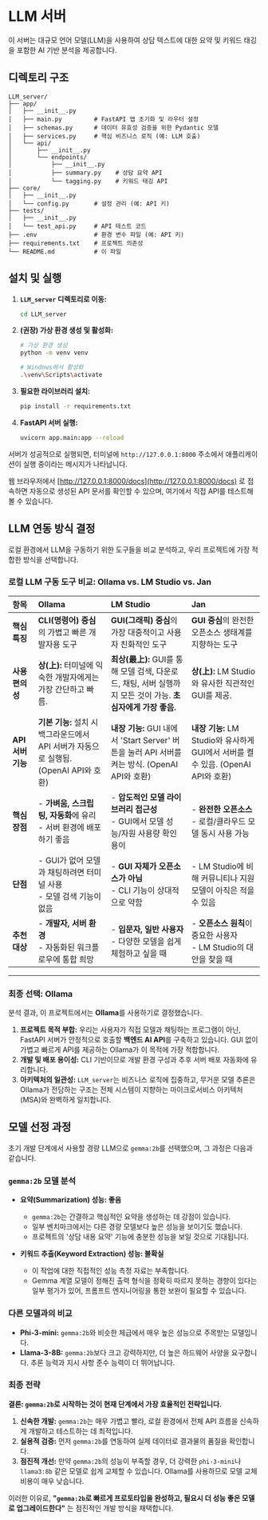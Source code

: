 # LLM 서버

이 서버는 대규모 언어 모델(LLM)을 사용하여 상담 텍스트에 대한 요약 및 키워드 태깅을 포함한 AI 기반 분석을 제공합니다.

## 디렉토리 구조

```
LLM_server/
├── app/
│   ├── __init__.py
│   ├── main.py         # FastAPI 앱 초기화 및 라우터 설정
│   ├── schemas.py      # 데이터 유효성 검증을 위한 Pydantic 모델
│   ├── services.py     # 핵심 비즈니스 로직 (예: LLM 호출)
│   └── api/
│       ├── __init__.py
│       └── endpoints/
│           ├── __init__.py
│           ├── summary.py    # 상담 요약 API
│           └── tagging.py    # 키워드 태깅 API
├── core/
│   ├── __init__.py
│   └── config.py       # 설정 관리 (예: API 키)
├── tests/
│   ├── __init__.py
│   └── test_api.py     # API 테스트 코드
├── .env                # 환경 변수 파일 (예: API 키)
├── requirements.txt    # 프로젝트 의존성
└── README.md           # 이 파일
```

## 설치 및 실행

1.  **`LLM_server` 디렉토리로 이동:**

    ```bash
    cd LLM_server
    ```

2.  **(권장) 가상 환경 생성 및 활성화:**

    ```bash
    # 가상 환경 생성
    python -m venv venv

    # Windows에서 활성화
    .\venv\Scripts\activate
    ```

3.  **필요한 라이브러리 설치:**

    ```bash
    pip install -r requirements.txt
    ```

4.  **FastAPI 서버 실행:**

    ```bash
    uvicorn app.main:app --reload
    ```

서버가 성공적으로 실행되면, 터미널에 `http://127.0.0.1:8000` 주소에서 애플리케이션이 실행 중이라는 메시지가 나타납니다.

웹 브라우저에서 [http://127.0.0.1:8000/docs](http://127.0.0.1:8000/docs) 로 접속하면 자동으로 생성된 API 문서를 확인할 수 있으며, 여기에서 직접 API를 테스트해볼 수 있습니다.

## LLM 연동 방식 결정

로컬 환경에서 LLM을 구동하기 위한 도구들을 비교 분석하고, 우리 프로젝트에 가장 적합한 방식을 선택합니다.

### 로컬 LLM 구동 도구 비교: Ollama vs. LM Studio vs. Jan

| 항목 | Ollama | LM Studio | Jan |
| :--- | :--- | :--- | :--- |
| **핵심 특징** | **CLI(명령어) 중심**의 가볍고 빠른 개발자용 도구 | **GUI(그래픽) 중심**의 가장 대중적이고 사용자 친화적인 도구 | **GUI 중심**의 완전한 오픈소스 생태계를 지향하는 도구 |
| **사용 편의성** | **상(上):** 터미널에 익숙한 개발자에게는 가장 간단하고 빠름. | **최상(最上):** GUI를 통해 모델 검색, 다운로드, 채팅, 서버 실행까지 모든 것이 가능. **초심자에게 가장 좋음.** | **상(上):** LM Studio와 유사한 직관적인 GUI를 제공. |
| **API 서버 기능** | **기본 기능:** 설치 시 백그라운드에서 API 서버가 자동으로 실행됨. (OpenAI API와 호환) | **내장 기능:** GUI 내에서 'Start Server' 버튼을 눌러 API 서버를 켜는 방식. (OpenAI API와 호환) | **내장 기능:** LM Studio와 유사하게 GUI에서 서버를 켤 수 있음. (OpenAI API와 호환) |
| **핵심 장점** | - **가벼움, 스크립팅, 자동화**에 유리<br>- 서버 환경에 배포하기 좋음 | - **압도적인 모델 라이브러리 접근성**<br>- GUI에서 모델 성능/자원 사용량 확인 용이 | - **완전한 오픈소스**<br>- 로컬/클라우드 모델 동시 사용 가능 |
| **단점** | - GUI가 없어 모델과 채팅하려면 터미널 사용<br>- 모델 검색 기능이 없음 | - **GUI 자체가 오픈소스가 아님**<br>- CLI 기능이 상대적으로 약함 | - LM Studio에 비해 커뮤니티나 지원 모델이 아직은 적을 수 있음 |
| **추천 대상** | - **개발자, 서버 환경**<br>- 자동화된 워크플로우에 통합 희망 | - **입문자, 일반 사용자**<br>- 다양한 모델을 쉽게 체험하고 싶을 때 | - **오픈소스 원칙**이 중요한 사용자<br>- LM Studio의 대안을 찾을 때 |

---

### 최종 선택: Ollama

분석 결과, 이 프로젝트에서는 **Ollama**를 사용하기로 결정했습니다.

1.  **프로젝트 목적 부합:** 우리는 사용자가 직접 모델과 채팅하는 프로그램이 아닌, FastAPI 서버가 안정적으로 호출할 **백엔드 AI API**를 구축하고 있습니다. GUI 없이 가볍고 빠르게 API를 제공하는 Ollama가 이 목적에 가장 적합합니다.
2.  **개발 및 배포 용이성:** CLI 기반이므로 개발 환경 구성과 추후 서버 배포 자동화에 유리합니다.
3.  **아키텍처의 일관성:** `LLM_server`는 비즈니스 로직에 집중하고, 무거운 모델 추론은 Ollama가 전담하는 구조는 전체 시스템이 지향하는 마이크로서비스 아키텍처(MSA)와 완벽하게 일치합니다.

## 모델 선정 과정

초기 개발 단계에서 사용할 경량 LLM으로 `gemma:2b`를 선택했으며, 그 과정은 다음과 같습니다.

### `gemma:2b` 모델 분석

- **요약(Summarization) 성능: 좋음**
  - `gemma:2b`는 간결하고 핵심적인 요약을 생성하는 데 강점이 있습니다.
  - 일부 벤치마크에서는 다른 경량 모델보다 높은 성능을 보이기도 했습니다.
  - 프로젝트의 '상담 내용 요약' 기능에 충분한 성능을 보일 것으로 기대됩니다.

- **키워드 추출(Keyword Extraction) 성능: 불확실**
  - 이 작업에 대한 직접적인 성능 측정 자료는 부족합니다.
  - Gemma 계열 모델이 정해진 출력 형식을 정확히 따르지 못하는 경향이 있다는 일부 평가가 있어, 프롬프트 엔지니어링을 통한 보완이 필요할 수 있습니다.

### 다른 모델과의 비교

- **Phi-3-mini:** `gemma:2b`와 비슷한 체급에서 매우 높은 성능으로 주목받는 모델입니다.
- **Llama-3-8B:** `gemma:2b`보다 크고 강력하지만, 더 높은 하드웨어 사양을 요구합니다. 추론 능력과 지시 사항 준수 능력이 더 뛰어납니다.

### 최종 전략

**결론: `gemma:2b`로 시작하는 것이 현재 단계에서 가장 효율적인 전략입니다.**

1.  **신속한 개발:** `gemma:2b`는 매우 가볍고 빨라, 로컬 환경에서 전체 API 흐름을 신속하게 개발하고 테스트하는 데 최적입니다.
2.  **실용적 검증:** 먼저 `gemma:2b`를 연동하여 실제 데이터로 결과물의 품질을 확인합니다.
3.  **점진적 개선:** 만약 `gemma:2b`의 성능이 부족할 경우, 더 강력한 `phi-3-mini`나 `llama3:8b` 같은 모델로 쉽게 교체할 수 있습니다. Ollama를 사용하므로 모델 교체 비용이 매우 낮습니다.

이러한 이유로, **"`gemma:2b`로 빠르게 프로토타입을 완성하고, 필요시 더 성능 좋은 모델로 업그레이드한다"** 는 점진적인 개발 방식을 채택합니다.